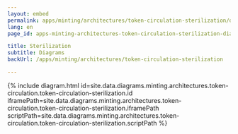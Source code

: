 ```yaml
---
layout: embed
permalink: apps/minting/architectures/token-circulation-sterilization/diagrams
lang: en
page_id: apps-minting-architectures-token-circulation-sterilization-diagrams

title: Sterilization
subtitle: Diagrams
backUrl: /apps/minting/architectures/token-circulation-sterilization

---
```

{% include diagram.html id=site.data.diagrams.minting.architectures.token-circulation.token-circulation-sterilization.id iframePath=site.data.diagrams.minting.architectures.token-circulation.token-circulation-sterilization.iframePath scriptPath=site.data.diagrams.minting.architectures.token-circulation.token-circulation-sterilization.scriptPath %}